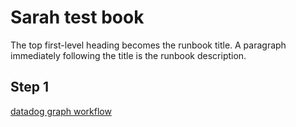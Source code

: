 # Sarah test book

The top first-level heading becomes the runbook title. A paragraph immediately following the title is the runbook description.

## Step 1

[datadog graph workflow](https://console.demo.transposit.com/mc/t/spackle/actions/datadog_graph_workflow)
